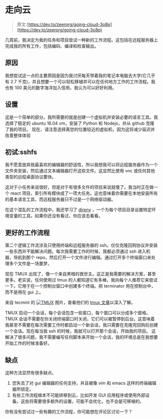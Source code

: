 # 走向云

> 原文:[https://dev.to/zeerorg/going-cloud-3o8p](https://dev.to/zeerorg/going-cloud-3o8p)

几周前，我决定为我的任务和项目尝试一种新的工作流程。这包括在远程服务器上完成我的所有工作，包括编码、编译和检查输出。

## [](#reason)原因

我想尝试这一点的主要原因是因为我讨厌每天带着我的笔记本电脑去大学(它几乎有 2.7 千克)，并且想要一个可以轻松移植并可以在任何地方工作的工作流程。我也有 100 美元的数字海洋加入信用，我认为可以好好利用。

## [](#setup)设置

这是一个简单的部分。我所需要的就是创建一个虚拟机并安装必要的语言工具。我选择了稳定的 ubuntu 16.04 vm，安装了 Python 和 Nodejs，并从 github 克隆了我的项目。
现在，请注意选择离您的位置较近的虚拟机，因为这将减少延迟并改善整体体验

## [](#first-tries-sshfs)初试:sshfs

我不愿意放弃我最喜欢的编辑器的舒适性，所以我想我可以将远程服务器作为一个文件夹安装，然后通过文本编辑器打开这些文件。这显然比使用 vnc 或任何其他类型的远程桌面协议要快。

这对于小任务来说很好，但是对于有很多文件的项目来说就慢了。我当时正在做一个 react 项目，索引所有模块成了一项大任务。这也意味着你需要在本地安装所有的基本语言工具，而远程服务器只不过是一个网络驱动器。

在这个混乱的工作流程中，我还学习了 [direnv](https://direnv.net/) ，一个为每个项目目录设置特定环境变量的工具。如果你还没有看过，你应该去看看。

## [](#a-better-workflow)更好的工作流程

第二个逻辑工作流涉及只使用终端和远程服务器的 ssh。仅仅克隆回购协议并安装一些东西并不能解决问题。每次我需要工作的时候，我都必须通过 ssh 进入机器，导航到那个 repo，然后打开一个文件进行编辑。通过打开多个终端窗口来处理多个文件是一场噩梦。

现在 TMUX 出现了，像一个来自黑暗的救世主。这正是我需要的解决方案，甚至更多。老实说，任何使用过 tmux 的人都知道它有多棒，我向每个人推荐它来尝试一下。它用于在一个控制台窗口中创建多个终端。把 terminator 用在控制台中，而不是用在 gui 上。

来自 tecmint 的 [![TMUX](../Images/ca1184c0a4d1d9e5321bbf818d6408ad.png)](https://res.cloudinary.com/practicaldev/image/fetch/s--NnBHzZJQ--/c_limit%2Cf_auto%2Cfl_progressive%2Cq_auto%2Cw_880/https://www.tecmint.com/wp-content/uploads/2016/01/Tmux-Manage-Multiple-Linux-Terminals.png) 
图片，查看他们的 [tmux 文章](https://www.tecmint.com/tmux-to-access-multiple-linux-terminals-inside-a-single-console/)以深入了解。

TMUX 启动一个会话，每个会话包含一些窗口，每个窗口可以分成多个窗格。TMUX 会话不需要在你关闭终端窗口时关闭，它们可以被暂停到后台。这意味着我甚至不需要在每次需要工作时都启动一个新会话，我只需要在克隆完回购后创建一个会话。现在每当我 ssh 的时候，我就可以打开那个会话，开始我的项目。
这解决了很多问题，我不需要编写任何脚本来开始一个会话，我的环境总是在我想要开始工作的时候准备好。

## [](#downsides)缺点

这种方法显然有很多缺点。

1.  您失去了对 gui 编辑器的任何支持，并且被像 vim 和 emacs 这样的终端编辑器所锁定。
2.  有些工作流程根本不可能转移到云，比如开发 GUI 应用程序或使用外部设备。这些将需要很多额外的设置，可能不会优化，也不会是可移植的。

你有没有尝试过一些有趣的工作流程，你可能想在评论区讨论一下？